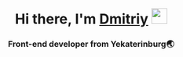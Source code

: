<h1 align="center">Hi there, I'm <a href="https://t.me/d_m_i_t_r_i_y_0_1" target="_blank">Dmitriy</a> 
<img src="https://github.com/blackcater/blackcater/raw/main/images/Hi.gif" width="32" height="32"/></h1>
<h3 align='center'>Front-end developer from Yekaterinburg🌏</h3>
